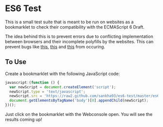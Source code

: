 # ES6 Test

This is a small test suite that is meant to be run on websites as a bookmarklet to check their compatibility with the ECMAScript 6 Draft.

The idea behind this is to prevent errors due to conflicting implementation between browsers and their incomplete polyfills by the websites. This can prevent bugs like [this](https://bugzilla.mozilla.org/show_bug.cgi?id=924386#c19), [this](https://bugzilla.mozilla.org/show_bug.cgi?id=883914) and [this](https://bugzilla.mozilla.org/show_bug.cgi?id=881782) from occuring.

## To Use

Create a bookmarklet with the following JavaScript code:

```javascript
javascript:(function () {
  var newScript = document.createElement('script');
  newScript.type = 'text/javascript';
  newScript.src = 'https://raw2.github.com/sankha93/es6-test/master/es6-test.js';
  document.getElementsByTagName('body')[0].appendChild(newScript);
})();
```

Just click on the bookmarklet with the Webconsole open. You will see the results coming up!